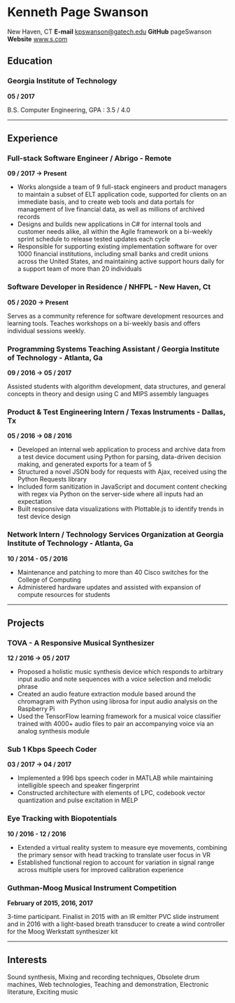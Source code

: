 # Kenneth Page Swanson
New Haven, CT
__E-mail__
kpswanson@gatech.edu
__GitHub__
pageSwanson
__Website__
www.s.com

## Education

### Georgia Institute of Technology
__05 / 2017__  

B.S. Computer Engineering, GPA : 3.5 / 4.0

------

## Experience

### Full-stack Software Engineer / Abrigo - Remote 
__09 /  2017 → Present__  

<!-- TODO break into contributions by technology, emphasis on overarching projects -->
- Works alongside a team of 9 full-stack engineers and product managers to maintain a subset of ELT application code, supported for clients on an immediate basis, and to create web tools and data portals for management of live financial data, as well as millions of archived records
- Designs and builds new applications in C# for internal tools and customer needs alike, all within the Agile framework on a bi-weekly sprint schedule to release tested updates each cycle
- Responsible for supporting existing implementation software for over 1000 financial institutions, including small banks and credit unions across the United States, and maintaining active support hours daily for a support team of more than 20 individuals

### Software Developer in Residence / NHFPL - New Haven, Ct
__05 / 2020 → Present__  

<!-- TODO include line items for original learn to code series, new app building series -->
Serves as a community reference for software development resources and learning tools. Teaches workshops on a bi-weekly basis and offers individual sessions weekly.

### Programming Systems Teaching Assistant / Georgia Institute of Technology - Atlanta, Ga
__09 / 2016 → 05 / 2017__  

Assisted students with algorithm development, data structures, and general concepts in theory and design using C and MIPS assembly languages

### Product & Test Engineering Intern / Texas Instruments - Dallas, Tx
__05 / 2016 → 08 / 2016__  

<!-- TODO revise language -->
- Developed an internal web application to process and archive data from a test device document using Python for parsing, data-driven decision making, and generated exports for a team of 5
- Structured a novel JSON body for requests with Ajax, received using the Python Requests library
- Included form sanitization in JavaScript and document content checking with regex via Python on the server-side where all inputs had an expectation
- Built responsive data visualizations with Plottable.js to identify trends in test device design

### Network Intern / Technology Services Organization at Georgia Institute of Technology - Atlanta, Ga
__10 / 2014 - 05 / 2016__  

- Maintenance and patching to more than 40 Cisco switches for the College of Computing
- Administered hardware updates and assisted with expansion of compute resources for students

------

## Projects

### TOVA - A Responsive Musical Synthesizer
__12 / 2016 → 05 / 2017__  

- Proposed a holistic music synthesis device which responds to arbitrary input audio and note sequences with a voice selection and melodic phrase
- Created an audio feature extraction module based around the chromagram with Python using librosa for input audio analysis on the Raspberry Pi
- Used the TensorFlow learning framework for a musical voice classifier trained with 4000+ audio files to pair an accompanying voice via an analog synthesis module

### Sub 1 Kbps Speech Coder
__03 / 2017 → 04 / 2017__  

- Implemented a 996 bps speech coder in MATLAB while maintaining intelligible speech and speaker fingerprint
- Constructed architecture with elements of LPC, codebook vector quantization and pulse excitation in MELP

### Eye Tracking with Biopotentials
__10 / 2016 - 12 / 2016__  

- Extended a virtual reality system to measure eye movements, combining the primary sensor with head tracking to translate user focus in VR
- Established functional region to account for variation in signal range across multiple users for improved calibration experience

### Guthman-Moog Musical Instrument Competition
__February of 2015, 2016, 2017__  

3-time participant. Finalist in 2015 with an IR emitter PVC slide instrument and in 2016 with a light-based breath transducer to create a wind controller for the Moog Werkstatt synthesizer kit

------

## Interests
Sound synthesis, Mixing and recording techniques, Obsolete drum machines, Web technologies, Teaching and demonstration, Electronic literature, Exciting music